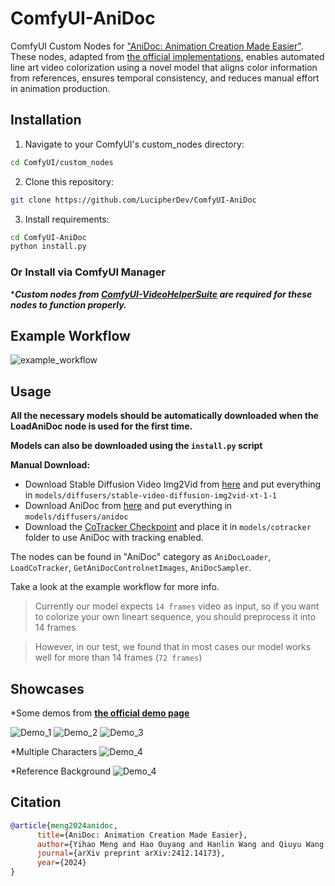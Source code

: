 # ComfyUI-AniDoc
ComfyUI Custom Nodes for ["AniDoc: Animation Creation Made Easier"](https://arxiv.org/abs/2412.14173). These nodes, adapted from [the official implementations](https://github.com/yihao-meng/AniDoc), enables automated line art video colorization using a novel model that aligns color information from references, ensures temporal consistency, and reduces manual effort in animation production.

## Installation

1. Navigate to your ComfyUI's custom_nodes directory:
```bash
cd ComfyUI/custom_nodes
```

2. Clone this repository:
```bash
git clone https://github.com/LucipherDev/ComfyUI-AniDoc
```

3. Install requirements:
```bash
cd ComfyUI-AniDoc
python install.py
```

### Or Install via ComfyUI Manager

****Custom nodes from [ComfyUI-VideoHelperSuite](https://github.com/Kosinkadink/ComfyUI-VideoHelperSuite) are required for these nodes to function properly.***

## Example Workflow

![example_workflow](https://github.com/user-attachments/assets/f979b4bb-ff81-4d73-86f2-bd75475bd5d7)

## Usage

**All the necessary models should be automatically downloaded when the LoadAniDoc node is used for the first time.**

**Models can also be downloaded using the `install.py` script**

**Manual Download:**
- Download Stable Diffusion Video Img2Vid from [here](https://huggingface.co/stabilityai/stable-video-diffusion-img2vid-xt-1-1/tree/main) and put everything in `models/diffusers/stable-video-diffusion-img2vid-xt-1-1`
- Download AniDoc from [here](https://huggingface.co/Yhmeng1106/anidoc/tree/main/anidoc) and put everything in `models/diffusers/anidoc`
- Download the [CoTracker Checkpoint](https://huggingface.co/facebook/cotracker/blob/main/cotracker2.pth) and place it in `models/cotracker` folder to use AniDoc with tracking enabled.

The nodes can be found in "AniDoc" category as `AniDocLoader`, `LoadCoTracker`, `GetAniDocControlnetImages`, `AniDocSampler`.

Take a look at the example workflow for more info.

> Currently our model expects `14 frames` video as input, so if you want to colorize your own lineart sequence, you should preprocess it into 14 frames

> However, in our test, we found that in most cases our model works well for more than 14 frames (`72 frames`)

## Showcases

*Some demos from **[the official demo page](https://yihao-meng.github.io/AniDoc_demo)**

![Demo_1](https://yihao-meng.github.io/AniDoc_demo/gallery/image6.gif)
![Demo_2](https://yihao-meng.github.io/AniDoc_demo/gallery/image92.gif)
![Demo_3](https://yihao-meng.github.io/AniDoc_demo/gallery/image15.gif)

*Multiple Characters
![Demo_4](https://yihao-meng.github.io/AniDoc_demo/gallery/image95.gif)

*Reference Background
![Demo_4](https://yihao-meng.github.io/AniDoc_demo/gallery/image43.gif)

## Citation

```bibtex
@article{meng2024anidoc,
      title={AniDoc: Animation Creation Made Easier},
      author={Yihao Meng and Hao Ouyang and Hanlin Wang and Qiuyu Wang and Wen Wang and Ka Leong Cheng and Zhiheng Liu and Yujun Shen and Huamin Qu},
      journal={arXiv preprint arXiv:2412.14173},
      year={2024}
}
```
